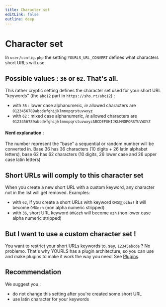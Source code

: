 ```yaml
---
title: Character set
editLink: false
outline: deep
---
```


# Character set

In `user/config.php` the setting `YOURLS_URL_CONVERT` defines what characters short URLs will use

## Possible values : `36` or `62`. That's all.

This rather cryptic setting defines the character set used for your short URL "keywords" (the `abc12` part in `https://sho.rt/abc12`) :

- with `36` : lower case alphanumeric, _ie_ allowed characters are `0123456789abcdefghijklmnopqrstuvwxyz`
- with `62` : mixed case alphanumeric, _ie_ allowed characters are `0123456789abcdefghijklmnopqrstuvwxyzABCDEFGHIJKLMNOPQRSTUVWXYZ`

#### Nerd explanation :

The number represent the "base" a sequential or random number will be converted in. Base 36 has 36 characters (10 digits + 26 latin alphabet letters), base 62 has 62 characters (10 digits, 26 lower case and 26 upper case latin letters)

## Short URLs will comply to this character set

When you create a new short URL with a custom keyword, any character not in the list will get removed. Examples:

- with `62`, if you create a short URLs with keyword `OMG@🤒ozh♛!` it will become `OMGozh` (non alpha numeric stripped)
- with `36`, short URL keyword `OMGozh` will become `ozh` (non lower case alpha numeric stripped)

## But I want to use a custom character set !

You want to restrict your short URLs keywords to, say, `12345abcde` ? No problemo. That's why YOURLS has a plugin architecture, so you can use and make plugins to make it work the way you need. See [Plugins](/guide/extend/plugins).

## Recommendation

We suggest you :

- do not change this setting after you're created some short URL
- use latin character for your keywords
